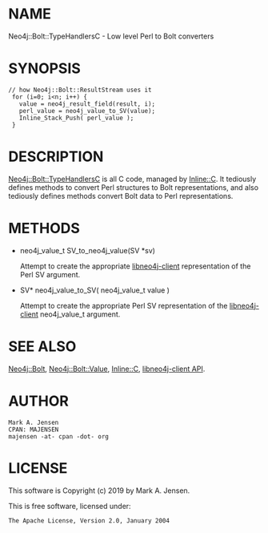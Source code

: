 # NAME

Neo4j::Bolt::TypeHandlersC - Low level Perl to Bolt converters

# SYNOPSIS

    // how Neo4j::Bolt::ResultStream uses it
     for (i=0; i<n; i++) {
       value = neo4j_result_field(result, i);
       perl_value = neo4j_value_to_SV(value);
       Inline_Stack_Push( perl_value );
     }

# DESCRIPTION

[Neo4j::Bolt::TypeHandlersC](/lib/Neo4j/Bolt/TypeHandlersC.md) is all C code, managed by [Inline::C](https://metacpan.org/pod/Inline::C). 
It tediously defines methods to convert Perl structures to Bolt
representations, and also tediously defines methods convert Bolt
data to Perl representations.

# METHODS

- neo4j\_value\_t SV\_to\_neo4j\_value(SV \*sv)

    Attempt to create the appropriate
    [libneo4j-client](https://github.com/cleishm/libneo4j-client)
    representation of the Perl SV argument.

- SV\* neo4j\_value\_to\_SV( neo4j\_value\_t value )

    Attempt to create the appropriate Perl SV representation of the 
    [libneo4j-client](https://github.com/cleishm/libneo4j-client) 
    neo4j\_value\_t argument.

# SEE ALSO

[Neo4j::Bolt](/lib/Neo4j/Bolt.md), [Neo4j::Bolt::Value](/lib/Neo4j/Bolt/Value.md), [Inline::C](https://metacpan.org/pod/Inline::C), 
[libneo4j-client API](http://neo4j-client.net/doc/latest/neo4j-client_8h.html).

# AUTHOR

    Mark A. Jensen
    CPAN: MAJENSEN
    majensen -at- cpan -dot- org

# LICENSE

This software is Copyright (c) 2019 by Mark A. Jensen.

This is free software, licensed under:

    The Apache License, Version 2.0, January 2004
